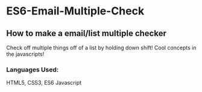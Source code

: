 # ES6-Email-Multiple-Check

## How to make a email/list multiple checker

Check off multiple things off of a list by holding down shift!
Cool concepts in the javascripts!

### Languages Used:
HTML5, CSS3, ES6 Javascript
